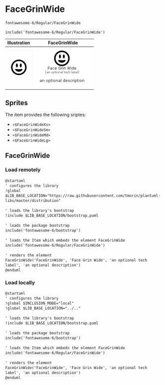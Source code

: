 # FaceGrinWide


```text
fontawesome-6/Regular/FaceGrinWide
```

```text
include('fontawesome-6/Regular/FaceGrinWide')
```



| Illustration | FaceGrinWide |
| :---: | :---: |
| ![illustration for Illustration](../../fontawesome-6/Regular/FaceGrinWide.png) | ![illustration for FaceGrinWide](../../fontawesome-6/Regular/FaceGrinWide.Local.png) |



## Sprites
The item provides the following sriptes:

- `<$FaceGrinWideXs>`
- `<$FaceGrinWideSm>`
- `<$FaceGrinWideMd>`
- `<$FaceGrinWideLg>`





## FaceGrinWide

### Load remotely
```plantuml
@startuml
' configures the library
!global $LIB_BASE_LOCATION="https://raw.githubusercontent.com/tmorin/plantuml-libs/master/distribution"

' loads the library's bootstrap
!include $LIB_BASE_LOCATION/bootstrap.puml

' loads the package bootstrap
include('fontawesome-6/bootstrap')

' loads the Item which embeds the element FaceGrinWide
include('fontawesome-6/Regular/FaceGrinWide')

' renders the element
FaceGrinWide('FaceGrinWide', 'Face Grin Wide', 'an optional tech label', 'an optional description')
@enduml
```

### Load locally
```plantuml
@startuml
' configures the library
!global $INCLUSION_MODE="local"
!global $LIB_BASE_LOCATION="../.."

' loads the library's bootstrap
!include $LIB_BASE_LOCATION/bootstrap.puml

' loads the package bootstrap
include('fontawesome-6/bootstrap')

' loads the Item which embeds the element FaceGrinWide
include('fontawesome-6/Regular/FaceGrinWide')

' renders the element
FaceGrinWide('FaceGrinWide', 'Face Grin Wide', 'an optional tech label', 'an optional description')
@enduml
```

